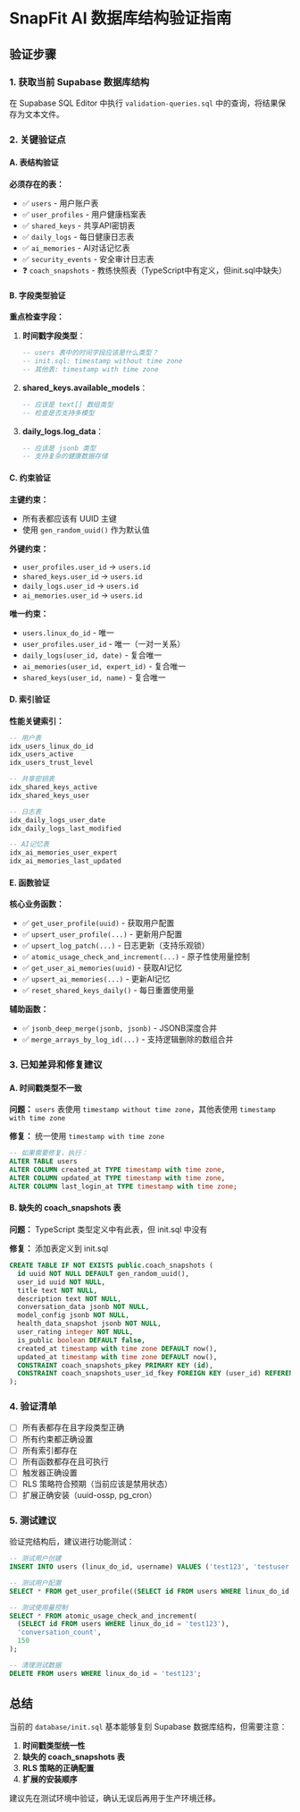 # SnapFit AI 数据库结构验证指南

## 验证步骤

### 1. 获取当前 Supabase 数据库结构

在 Supabase SQL Editor 中执行 `validation-queries.sql` 中的查询，将结果保存为文本文件。

### 2. 关键验证点

#### A. 表结构验证

**必须存在的表：**
- ✅ `users` - 用户账户表
- ✅ `user_profiles` - 用户健康档案表  
- ✅ `shared_keys` - 共享API密钥表
- ✅ `daily_logs` - 每日健康日志表
- ✅ `ai_memories` - AI对话记忆表
- ✅ `security_events` - 安全审计日志表
- ❓ `coach_snapshots` - 教练快照表（TypeScript中有定义，但init.sql中缺失）

#### B. 字段类型验证

**重点检查字段：**

1. **时间戳字段类型**：
   ```sql
   -- users 表中的时间字段应该是什么类型？
   -- init.sql: timestamp without time zone
   -- 其他表: timestamp with time zone
   ```

2. **shared_keys.available_models**：
   ```sql
   -- 应该是 text[] 数组类型
   -- 检查是否支持多模型
   ```

3. **daily_logs.log_data**：
   ```sql
   -- 应该是 jsonb 类型
   -- 支持复杂的健康数据存储
   ```

#### C. 约束验证

**主键约束：**
- 所有表都应该有 UUID 主键
- 使用 `gen_random_uuid()` 作为默认值

**外键约束：**
- `user_profiles.user_id` → `users.id`
- `shared_keys.user_id` → `users.id`  
- `daily_logs.user_id` → `users.id`
- `ai_memories.user_id` → `users.id`

**唯一约束：**
- `users.linux_do_id` - 唯一
- `user_profiles.user_id` - 唯一（一对一关系）
- `daily_logs(user_id, date)` - 复合唯一
- `ai_memories(user_id, expert_id)` - 复合唯一
- `shared_keys(user_id, name)` - 复合唯一

#### D. 索引验证

**性能关键索引：**
```sql
-- 用户表
idx_users_linux_do_id
idx_users_active  
idx_users_trust_level

-- 共享密钥表
idx_shared_keys_active
idx_shared_keys_user

-- 日志表
idx_daily_logs_user_date
idx_daily_logs_last_modified

-- AI记忆表
idx_ai_memories_user_expert
idx_ai_memories_last_updated
```

#### E. 函数验证

**核心业务函数：**
- ✅ `get_user_profile(uuid)` - 获取用户配置
- ✅ `upsert_user_profile(...)` - 更新用户配置
- ✅ `upsert_log_patch(...)` - 日志更新（支持乐观锁）
- ✅ `atomic_usage_check_and_increment(...)` - 原子性使用量控制
- ✅ `get_user_ai_memories(uuid)` - 获取AI记忆
- ✅ `upsert_ai_memories(...)` - 更新AI记忆
- ✅ `reset_shared_keys_daily()` - 每日重置使用量

**辅助函数：**
- ✅ `jsonb_deep_merge(jsonb, jsonb)` - JSONB深度合并
- ✅ `merge_arrays_by_log_id(...)` - 支持逻辑删除的数组合并

### 3. 已知差异和修复建议

#### A. 时间戳类型不一致

**问题：** `users` 表使用 `timestamp without time zone`，其他表使用 `timestamp with time zone`

**修复：** 统一使用 `timestamp with time zone`

```sql
-- 如果需要修复，执行：
ALTER TABLE users 
ALTER COLUMN created_at TYPE timestamp with time zone,
ALTER COLUMN updated_at TYPE timestamp with time zone,
ALTER COLUMN last_login_at TYPE timestamp with time zone;
```

#### B. 缺失的 coach_snapshots 表

**问题：** TypeScript 类型定义中有此表，但 init.sql 中没有

**修复：** 添加表定义到 init.sql

```sql
CREATE TABLE IF NOT EXISTS public.coach_snapshots (
  id uuid NOT NULL DEFAULT gen_random_uuid(),
  user_id uuid NOT NULL,
  title text NOT NULL,
  description text NOT NULL,
  conversation_data jsonb NOT NULL,
  model_config jsonb NOT NULL,
  health_data_snapshot jsonb NOT NULL,
  user_rating integer NOT NULL,
  is_public boolean DEFAULT false,
  created_at timestamp with time zone DEFAULT now(),
  updated_at timestamp with time zone DEFAULT now(),
  CONSTRAINT coach_snapshots_pkey PRIMARY KEY (id),
  CONSTRAINT coach_snapshots_user_id_fkey FOREIGN KEY (user_id) REFERENCES public.users(id)
);
```

### 4. 验证清单

- [ ] 所有表都存在且字段类型正确
- [ ] 所有约束都正确设置
- [ ] 所有索引都存在
- [ ] 所有函数都存在且可执行
- [ ] 触发器正确设置
- [ ] RLS 策略符合预期（当前应该是禁用状态）
- [ ] 扩展正确安装（uuid-ossp, pg_cron）

### 5. 测试建议

验证完结构后，建议进行功能测试：

```sql
-- 测试用户创建
INSERT INTO users (linux_do_id, username) VALUES ('test123', 'testuser');

-- 测试用户配置
SELECT * FROM get_user_profile((SELECT id FROM users WHERE linux_do_id = 'test123'));

-- 测试使用量控制
SELECT * FROM atomic_usage_check_and_increment(
  (SELECT id FROM users WHERE linux_do_id = 'test123'),
  'conversation_count',
  150
);

-- 清理测试数据
DELETE FROM users WHERE linux_do_id = 'test123';
```

## 总结

当前的 `database/init.sql` 基本能够复刻 Supabase 数据库结构，但需要注意：

1. **时间戳类型统一性**
2. **缺失的 coach_snapshots 表**  
3. **RLS 策略的正确配置**
4. **扩展的安装顺序**

建议先在测试环境中验证，确认无误后再用于生产环境迁移。

